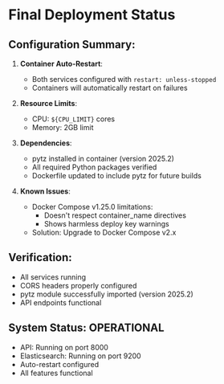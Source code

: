 # Final Deployment Status

## Configuration Summary:
1. **Container Auto-Restart**:
   - Both services configured with `restart: unless-stopped`
   - Containers will automatically restart on failures

2. **Resource Limits**:
   - CPU: `${CPU_LIMIT}` cores
   - Memory: 2GB limit

3. **Dependencies**:
   - pytz installed in container (version 2025.2)
   - All required Python packages verified
   - Dockerfile updated to include pytz for future builds

4. **Known Issues**:
   - Docker Compose v1.25.0 limitations:
     - Doesn't respect container_name directives
     - Shows harmless deploy key warnings
   - Solution: Upgrade to Docker Compose v2.x

## Verification:
- All services running
- CORS headers properly configured
- pytz module successfully imported (version 2025.2)
- API endpoints functional

## System Status: OPERATIONAL
- API: Running on port 8000
- Elasticsearch: Running on port 9200
- Auto-restart configured
- All features functional